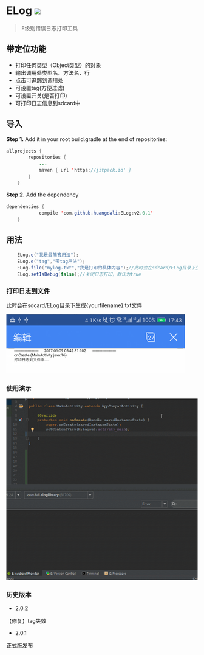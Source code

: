 # ELog  [![](https://jitpack.io/v/huangdali/ELog.svg)](https://jitpack.io/#huangdali/ELog)

> E级别错误日志打印工具


## 带定位功能
- 打印任何类型（Object类型）的对象
- 输出调用处类型名、方法名、行
- 点击可追踪到调用处
- 可设置tag(方便过滤)
- 可设置开关(是否打印)
- 可打印日志信息到sdcard中

## 导入
**Step 1.**  Add it in your root build.gradle at the end of repositories:
```java
allprojects {
		repositories {
			...
			maven { url 'https://jitpack.io' }
		}
	}
```

**Step 2.** Add the dependency

```java
dependencies {
	        compile 'com.github.huangdali:ELog:v2.0.1'
	}
```

## 用法

```java
    ELog.e("我是最简答用法");
    ELog.e("tag","带tag用法");
    ELog.file("mylog.txt","我是打印的具体内容");//此时会在sdcard/ELog目录下生成mylog.txt文件
    ELog.setIsDebug(false);//关闭日志打印，默认为true
```


### 打印日志到文件

此时会在sdcard/ELog目录下生成{yourfilename}.txt文件

![](https://github.com/huangdali/ELog/blob/elogmaster/file.png)

### 使用演示

![](https://github.com/huangdali/ELog/blob/elogmaster/elog.gif)

### 历史版本
- 2.0.2

【修复】tag失效

- 2.0.1

正式版发布